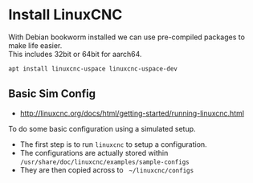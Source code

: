 # Install LinuxCNC

With Debian bookworm installed we can use pre-compiled packages to make life easier.  
This includes 32bit or 64bit for aarch64.
```sh
apt install linuxcnc-uspace linuxcnc-uspace-dev
```

## Basic Sim Config

  * http://linuxcnc.org/docs/html/getting-started/running-linuxcnc.html

To do some basic configuration using a simulated setup.  

  * The first step is to run `linuxcnc` to setup a configuration.  
  * The configurations are actually stored within `/usr/share/doc/linuxcnc/examples/sample-configs`  
  * They are then copied across to ` ~/linuxcnc/configs`
